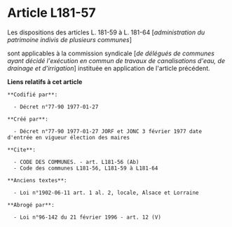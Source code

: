 # Article L181-57

Les dispositions des articles L. 181-59 à L. 181-64 [*administration du patrimoine indivis de plusieurs communes*]

sont applicables à la commission syndicale [*de délégués de communes ayant décidé l'exécution en commun de travaux de
canalisations d'eau, de drainage et d'irrigation*] instituée en application de l'article précédent.

**Liens relatifs à cet article**

	**Codifié par**:

	  - Décret n°77-90 1977-01-27

	**Créé par**:

	  - Décret n°77-90 1977-01-27 JORF et JONC 3 février 1977 date d'entrée en vigueur élection des maires

	**Cite**:

	  - CODE DES COMMUNES. - art. L181-56 (Ab)
	  - Code des communes L181-56, L181-59 à L181-64

	**Anciens textes**:

	  - Loi n°1902-06-11 art. 1 al. 2, locale, Alsace et Lorraine

	**Abrogé par**:

	  - Loi n°96-142 du 21 février 1996 - art. 12 (V)
